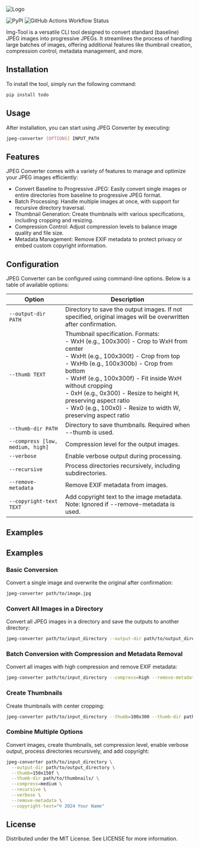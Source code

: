 ![Logo](assets/banner.png)

![PyPI](https://img.shields.io/pypi/v/...)
![GitHub Actions Workflow Status](https://img.shields.io/github/actions/workflow/status/ValentinKolb/jpeg_converter/ci.yml)

Img-Tool is a versatile CLI tool designed to convert standard (baseline) JPEG images into progressive JPEGs.
It streamlines the process of handling large batches of images, offering additional features like thumbnail creation, compression control, metadata management, and more.

## Installation

To install the tool, simply run the following command:

```bash
pip install todo
```

## Usage

After installation, you can start using JPEG Converter by executing:

```bash
jpeg-converter [OPTIONS] INPUT_PATH
```

## Features

JPEG Converter comes with a variety of features to manage and optimize your JPEG images efficiently:
- Convert Baseline to Progressive JPEG: Easily convert single images or entire directories from baseline to progressive JPEG format.
- Batch Processing: Handle multiple images at once, with support for recursive directory traversal.
- Thumbnail Generation: Create thumbnails with various specifications, including cropping and resizing.
- Compression Control: Adjust compression levels to balance image quality and file size.
- Metadata Management: Remove EXIF metadata to protect privacy or embed custom copyright information.

## Configuration

JPEG Converter can be configured using command-line options. Below is a table of available options:

| Option                           | Description                                                                                                      |
|----------------------------------|------------------------------------------------------------------------------------------------------------------|
| `--output-dir PATH`              | Directory to save the output images. If not specified, original images will be overwritten after confirmation.   |
| `--thumb TEXT`                   | Thumbnail specification. Formats: <br> - WxH (e.g., 100x300) - Crop to WxH from center <br> - WxHt (e.g., 100x300t) - Crop from top <br> - WxHb (e.g., 100x300b) - Crop from bottom <br> - WxHf (e.g., 100x300f) - Fit inside WxH without cropping <br> - 0xH (e.g., 0x300) - Resize to height H, preserving aspect ratio <br> - Wx0 (e.g., 100x0) - Resize to width W, preserving aspect ratio |
| `--thumb-dir PATH`               | Directory to save thumbnails. Required when --thumb is used.                                                     |
| `--compress [low, medium, high]` | Compression level for the output images.                                                               |
| `--verbose`                      | Enable verbose output during processing.                                                                        |
| `--recursive`                    | Process directories recursively, including subdirectories.                                                      |
| `--remove-metadata`              | Remove EXIF metadata from images.                                                                                |
| `--copyright-text TEXT`          | Add copyright text to the image metadata. Note: Ignored if --remove-metadata is used.                            |

## Examples

## Examples

### Basic Conversion

Convert a single image and overwrite the original after confirmation:

```bash
jpeg-converter path/to/image.jpg
```

### Convert All Images in a Directory

Convert all JPEG images in a directory and save the outputs to another directory:

```bash
jpeg-converter path/to/input_directory --output-dir path/to/output_directory
```

### Batch Conversion with Compression and Metadata Removal

Convert all images with high compression and remove EXIF metadata:

```bash
jpeg-converter path/to/input_directory --compress=high --remove-metadata
```

### Create Thumbnails

Create thumbnails with center cropping:

```bash
jpeg-converter path/to/input_directory --thumb=100x300 --thumb-dir path/to/thumbnails/
```

### Combine Multiple Options

Convert images, create thumbnails, set compression level, enable verbose output, process directories recursively, and add copyright:

```bash
jpeg-converter path/to/input_directory \
  --output-dir path/to/output_directory \
  --thumb=150x150f \
  --thumb-dir path/to/thumbnails/ \
  --compress=medium \
  --recursive \
  --verbose \
  --remove-metadata \
  --copyright-text="© 2024 Your Name"
```

## License

Distributed under the MIT License. See LICENSE for more information.
